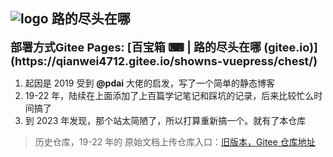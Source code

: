 ## ![logo](/docs/.vuepress/public/img/favicon.ico) 路的尽头在哪

<span style="font-weight:bold;font-size:18px">
部署方式Gitee Pages: [百宝箱 ⌨ | 路的尽头在哪 (gitee.io)](https://qianwei4712.gitee.io/showns-vuepress/chest/)
</span>

1. 起因是 2019 受到 **@pdai** 大佬的启发，写了一个简单的静态博客
2. 19-22 年，陆续在上面添加了上百篇学记笔记和踩坑的记录，后来比较忙么时间搞了
3. 到 2023 年发现，那个站太简陋了，所以打算重新搞一个。就有了本仓库

> 历史仓库，19-22 年的 原始文档上传仓库入口：[旧版本，Gitee 仓库地址](https://gitee.com/qianwei4712/showns)
